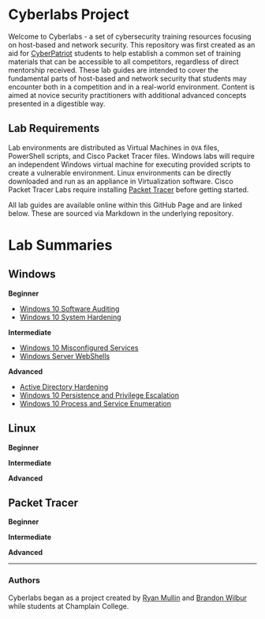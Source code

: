 # Cyberlabs Project

Welcome to Cyberlabs - a set of cybersecurity training resources focusing on host-based and network security. This repository was first created as an aid for [CyberPatriot](https://www.uscyberpatriot.org/) students to help establish a common set of training materials that can be accessible to all competitors, regardless of direct mentorship received. These lab guides are intended to cover the fundamental parts of host-based and network security that students may encounter both in a competition and in a real-world environment. Content is aimed at novice security practitioners with additional advanced concepts presented in a digestible way.

## Lab Requirements

Lab environments are distributed as Virtual Machines in `OVA` files, PowerShell scripts, and Cisco Packet Tracer files. Windows labs will require an independent Windows virtual machine for executing provided scripts to create a vulnerable environment. Linux environments can be directly downloaded and run as an appliance in Virtualization software. Cisco Packet Tracer Labs require installing [Packet Tracer](https://www.netacad.com/courses/packet-tracer) before getting started.

All lab guides are available online within this GitHub Page and are linked below. These are sourced via Markdown in the underlying repository.

# Lab Summaries

## Windows

**Beginner**
* [Windows 10 Software Auditing](windows/software-auditing/software-auditing.md)
* [Windows 10 System Hardening](windows/system-hardening/system-hardening.md)

**Intermediate**
* [Windows 10 Misconfigured Services](windows/misconfigured-services/misconfigured-services.md)
* [Windows Server WebShells](windows/windows-server-webshells/windows-server-webshells.md)

**Advanced**
* [Active Directory Hardening](windows/active-directory-hardening/active-directory-hardening.md)
* [Windows 10 Persistence and Privilege Escalation](windows/persistence-and-privilege-escalation/persistence-and-privilege-escalation.md)
* [Windows 10 Process and Service Enumeration](windows/process-service-enumeration/process-service-enumeration.md)

## Linux

**Beginner**

**Intermediate**

**Advanced**

## Packet Tracer

**Beginner**

**Intermediate**

**Advanced**
___

### Authors

Cyberlabs began as a project created by [Ryan Mullin](https://github.com/rdmullincyber) and [Brandon Wilbur](https://github.com/brandon-wilbur/) while students at Champlain College. 